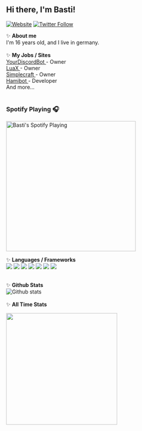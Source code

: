 <h2> Hi there, I'm Basti! </h2>

[![Website](https://img.shields.io/website?label=bastih18.dev&style=for-the-badge&url=https%3A%2F%2Fbastih18.dev)](https://bastih18.dev)
[![Twitter Follow](https://img.shields.io/twitter/follow/bastih18?color=1DA1F2&logo=twitter&style=for-the-badge)](https://twitter.com/intent/follow?original_referer=https%3A%2F%2Fgithub.com%2FBastih18&screen_name=Bastih18)

✨ **About me** <br>
I'm 16 years old, and I live in germany.
<br>
<br>
✨ **My Jobs / Sites** <br>
<a href="https://yourdiscordbot.com">YourDiscordBot </a>- Owner <br>
<a href="https://luax.xyz">LuaX </a> - Owner <br>
<a href="https://simplecraft.eu">Simplecraft </a> - Owner <br>
<a href="https://hamibot.io">Hamibot </a>- Developer <br>
And more... <br>
<br>

### Spotify Playing 🎧

[<img src="https://spotify-bastih18.vercel.app/api/spotify" alt="Basti's Spotify Playing" width="350" />](https://open.spotify.com/user/bastilp0405)

✨ **Languages / Frameworks** <br>
<img src="https://img.shields.io/badge/-HTML-blue?style=for-the-badge&logo=html5&logoColor=white"/> <img src="https://img.shields.io/badge/-PHP-blue?style=for-the-badge&logo=PHP&logoColor=white"/> <img src="https://img.shields.io/badge/-JAVASCRIPT-blue?style=for-the-badge&logo=javascript&logoColor=white"/> <img src="https://img.shields.io/badge/-MYSQL-blue?style=for-the-badge&logo=mysql&logoColor=white"/> <img src="https://img.shields.io/badge/-MARIADB-blue?style=for-the-badge&logo=mariadb&logoColor=white"/> <img src="https://img.shields.io/badge/-JAVA-blue?style=for-the-badge&logo=java&logoColor=white"/> <img src="https://img.shields.io/badge/-NODE.JS-blue?style=for-the-badge&logo=node.js&logoColor=white"/>
<br>
<br>

✨ **Github Stats** <br>
![Github stats](https://github-readme-stats.vercel.app/api?username=bastih18&show_icons=true&hide_border=true&count_private=true&include_all_commits=true)
<br> <br>
✨ **All Time Stats** <br>
<div>
<img height="300" src="https://wakatime.com/share/@6b3736a7-e0cc-4eb6-a55d-291a11d4e484/c59ba575-a1f4-46da-a9f4-da4f43e34a1d.png" />
</div>
